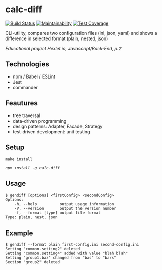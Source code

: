 # calc-diff

[![Build Status](https://travis-ci.org/Yorickov/calc-diff.svg?branch=master)](https://travis-ci.org/Yorickov/calc-diff)
[![Maintainability](https://api.codeclimate.com/v1/badges/4f516136304355c04581/maintainability)](https://codeclimate.com/github/Yorickov/calc-diff/maintainability)
[![Test Coverage](https://api.codeclimate.com/v1/badges/4f516136304355c04581/test_coverage)](https://codeclimate.com/github/Yorickov/calc-diff/test_coverage)

CLI-utility, compares two configuration files (ini, json, yaml) and shows a difference in selected format (plain, nested, json)

*Educational project Hexlet.io, Javascript/Back-End, p.2*

## Technologies
- npm / Babel / ESLint
- Jest
- commander

## Feautures
- tree traversal
- data-driven programming
- design patterns: Adapter, Facade, Strategy
- test-driven development: unit testing

## Setup
`make install`

*`npm install -g calc-diff`*

## Usage
```
$ gendiff [options] <firstConfig> <secondConfig>
Options:
    -h, --help          output usage information
	-V, --version       output the version number
	-f, --format [type] output file format
Type: plain, nest, json
```

## Example
```
$ gendiff --format plain first-config.ini second-config.ini
Setting "common.setting2" deleted
Setting "common.setting4" added with value "blah blah"
Setting "group1.baz" changed from "bas" to "bars"
Section "group2" deleted
```
